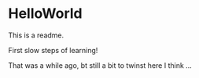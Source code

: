HelloWorld
==========

This is a readme.

First slow steps of learning!

That was a while ago, bt still a bit to twinst here I think ...
